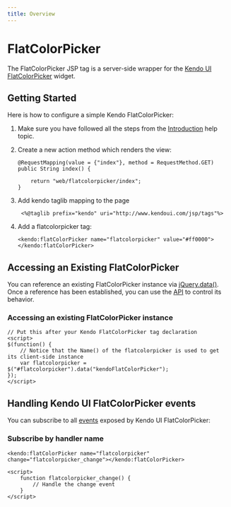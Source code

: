 ```yaml
---
title: Overview
---
```


# FlatColorPicker

The FlatColorPicker JSP tag is a server-side wrapper for the [Kendo UI FlatColorPicker](/api/web/flatcolorpicker) widget.

## Getting Started

Here is how to configure a simple Kendo FlatColorPicker:

1.  Make sure you have followed all the steps from the [Introduction](/jsp/introduction) help topic.

2.  Create a new action method which renders the view:

        @RequestMapping(value = {"index"}, method = RequestMethod.GET)
        public String index() {

            return "web/flatcolorpicker/index";
        }

3. Add kendo taglib mapping to the page

        <%@taglib prefix="kendo" uri="http://www.kendoui.com/jsp/tags"%>

4.  Add a flatcolorpicker tag:

        <kendo:flatColorPicker name="flatcolorpicker" value="#ff0000">
        </kendo:flatColorPicker>

## Accessing an Existing FlatColorPicker

You can reference an existing FlatColorPicker instance via [jQuery.data()](http://api.jquery.com/jQuery.data/).
Once a reference has been established, you can use the [API](/api/web/flatcolorpicker#methods) to control its behavior.

### Accessing an existing FlatColorPicker instance

    // Put this after your Kendo FlatColorPicker tag declaration
    <script>
    $(function() {
        // Notice that the Name() of the flatcolorpicker is used to get its client-side instance
        var flatcolorpicker = $("#flatcolorpicker").data("kendoFlatColorPicker");
    });
    </script>

## Handling Kendo UI FlatColorPicker events

You can subscribe to all [events](/api/web/flatcolorpicker#events) exposed by Kendo UI FlatColorPicker:

### Subscribe by handler name

    <kendo:flatColorPicker name="flatcolorpicker" change="flatcolorpicker_change"></kendo:flatColorPicker>

    <script>
        function flatcolorpicker_change() {
            // Handle the change event
        }
    </script>
